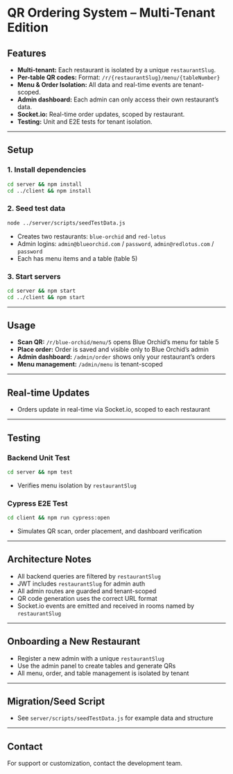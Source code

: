 # QR Ordering System – Multi-Tenant Edition

## Features
- **Multi-tenant:** Each restaurant is isolated by a unique `restaurantSlug`.
- **Per-table QR codes:** Format: `/r/{restaurantSlug}/menu/{tableNumber}`
- **Menu & Order Isolation:** All data and real-time events are tenant-scoped.
- **Admin dashboard:** Each admin can only access their own restaurant’s data.
- **Socket.io:** Real-time order updates, scoped by restaurant.
- **Testing:** Unit and E2E tests for tenant isolation.

---

## Setup

### 1. Install dependencies
```sh
cd server && npm install
cd ../client && npm install
```

### 2. Seed test data
```sh
node ../server/scripts/seedTestData.js
```
- Creates two restaurants: `blue-orchid` and `red-lotus`
- Admin logins: `admin@blueorchid.com` / `password`, `admin@redlotus.com` / `password`
- Each has menu items and a table (table 5)

### 3. Start servers
```sh
cd server && npm start
cd ../client && npm start
```

---

## Usage

- **Scan QR:** `/r/blue-orchid/menu/5` opens Blue Orchid’s menu for table 5
- **Place order:** Order is saved and visible only to Blue Orchid’s admin
- **Admin dashboard:** `/admin/order` shows only your restaurant’s orders
- **Menu management:** `/admin/menu` is tenant-scoped

---

## Real-time Updates
- Orders update in real-time via Socket.io, scoped to each restaurant

---

## Testing

### Backend Unit Test
```sh
cd server && npm test
```
- Verifies menu isolation by `restaurantSlug`

### Cypress E2E Test
```sh
cd client && npm run cypress:open
```
- Simulates QR scan, order placement, and dashboard verification

---

## Architecture Notes
- All backend queries are filtered by `restaurantSlug`
- JWT includes `restaurantSlug` for admin auth
- All admin routes are guarded and tenant-scoped
- QR code generation uses the correct URL format
- Socket.io events are emitted and received in rooms named by `restaurantSlug`

---

## Onboarding a New Restaurant
- Register a new admin with a unique `restaurantSlug`
- Use the admin panel to create tables and generate QRs
- All menu, order, and table management is isolated by tenant

---

## Migration/Seed Script
- See `server/scripts/seedTestData.js` for example data and structure

---

## Contact
For support or customization, contact the development team. 